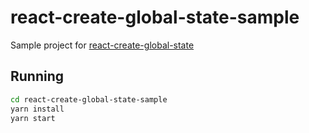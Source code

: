 # react-create-global-state-sample

Sample project for [react-create-global-state](https://github.com/benhurott/react-create-global-state)

## Running

```bash
cd react-create-global-state-sample
yarn install
yarn start
```
